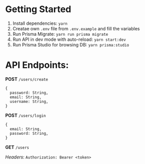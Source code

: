 # Getting Started

1. Install dependencies: `yarn`
2. Creatae own `.env` file from `.env.example` and fill the variables
3. Run Prisma Migrate: `yarn run prisma migrate`
4. Run API in dev mode with auto-reload: `yarn start:dev`
5. Run Prisma Studio for browsing DB: `yarn prisma:studio`

# API Endpoints:

**POST** `/users/create`
```
{
  password: String,
  email: String,
  username: String,
}
```

**POST** `/users/login`
```
{
  email: String,
  password: String,
}
```

**GET** `/users`

*Headers*:
  ```Authorization: Bearer <token>```